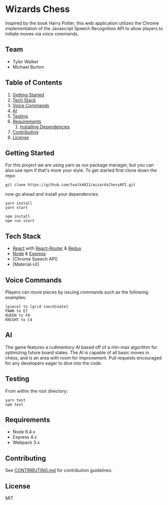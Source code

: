 # Wizards Chess

Inspired by the book Harry Potter, this web application utilizes the Chrome implementation of the Javascript Speech Recognition API to allow players to initiate moves via voice commands.

## Team

  - Tyler Walker
  - Michael Burton

## Table of Contents

1. [Getting Started](#getting-started)
1. [Tech Stack](#tech-stack)
1. [Voice Commands](#voice-commands)
1. [AI](#ai)
1. [Testing](#testing)
1. [Requirements](#requirements)
    1. [Installing Dependencies](#installing-dependencies)
1. [Contributing](#contributing)
1. [License](#license)

## Getting Started

For this project we are using yarn as our package manager, but you can also use npm if that's more your style. 
To get started first clone down the repo:
```
git clone https://github.com/twalk4821/wizardsChessAPI.git
```
now go ahead and install your dependencies
```
yarn install 
yarn start

npm install
npm run start
```

## Tech Stack
  - [React] with [React-Router] & [Redux]
  - [Node] & [Express]
  - [Chrome Speech API] 
  - [Material-UI]

## Voice Commands

Players can move pieces by issuing commands such as the following examples:

```
[piece] to [grid coordinate]
PAWN to E7
QUEEN to F8
KNIGHT to C4
```

## AI

The game features a rudimentory AI based off of a min-max algorithm for optimizing future board states. The AI is capable of all basic moves in chess, and is an area with room for improvement.  Pull requests encouraged for any developers eager to dive into the code.

## Testing

From within the root directory:
```
yarn test
npm test
```

## Requirements

- Node 6.4.x
- Express 4.x
- Webpack 3.x


## Contributing

See [CONTRIBUTING.md](CONTRIBUTING.md) for contribution guidelines.

## License

MIT

[Live Site]:http://www.wizardschess.club
[React-Router]:https://github.com/ReactTraining/react-router
[React]:https://github.com/facebook/react
[Redux]:https://github.com/reactjs/redux
[Node]:https://github.com/nodejs
[Express]:https://github.com/expressjs/express
[Jest]:https://github.com/facebook/jest
[Enzyme]:https://github.com/airbnb/enzyme
